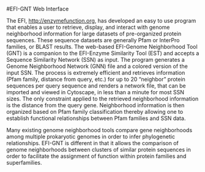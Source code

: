 #EFI-GNT Web Interface

The EFI, http://enzymefunction.org,  has developed an easy to use program that enables a user to retrieve, display, and interact with genome neighborhood information for large datasets of pre-organized protein sequences. These sequence datasets are generally Pfam or InterPro families, or BLAST results. The web-based EFI-Genome Neighborhood Tool (GNT) is a companion to the EFI-Enzyme Similarity Tool (EST) and accepts a Sequence Similarity Network (SSN) as input. The program generates a Genome Neighborhood Network (GNN) file and a colored version of the input SSN. The process is extremely efficient and retrieves information (Pfam family, distance from query, etc.) for up to 20 “neighbor” protein sequences per query sequence and renders a network file, that can be imported and viewed in Cytoscape, in less than a minute for most SSN sizes. The only constraint applied to the retrieved neighborhood information is the distance from the query gene. Neighborhood information is then organized based on Pfam family classification thereby allowing one to establish functional relationships between Pfam families and SSN data.


Many existing genome neighborhood tools compare gene neighborhoods among multiple prokaryotic genomes in order to infer phylogenetic relationships. EFI-GNT is different in that it allows the comparison of genome neighborhoods between clusters of similar protein sequences in order to facilitate the assignment of function within protein families and superfamilies. 
